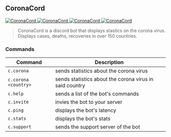 ## CoronaCord

<a href="https://top.gg/bot/685159987638435861" >
  <img src="https://top.gg/api/widget/status/685159987638435861.svg?noavatar=true" alt="CoronaCord" />
</a>
<a href="https://top.gg/bot/685159987638435861" >
  <img src="https://top.gg/api/widget/servers/685159987638435861.svg?noavatar=true" alt="CoronaCord" />
</a>
<a href="https://top.gg/bot/685159987638435861" >
  <img src="https://top.gg/api/widget/upvotes/685159987638435861.svg?noavatar=true" alt="CoronaCord" />
</a>
<a href="https://top.gg/bot/685159987638435861" >
  <img src="https://top.gg/api/widget/lib/685159987638435861.svg?noavatar=true" alt="CoronaCord" />
</a>

> CoronaCord is a discord bot that displays stastics on the corona virus. Displays cases, deaths, recoveries in over 150 countries.

### Commands

Command | Description
--- | ---
`c.corona` | sends statistics about the corona virus
`c.corona <country>` | sends statistics about the corona virus in said country
`c.help` | sends a list of the bot's commands
`c.invite` | invies the bot to your server
`c.ping` | displays the bot's latency
`c.stats` | displays the bot's stats
`c.support` | sends the support server of the bot